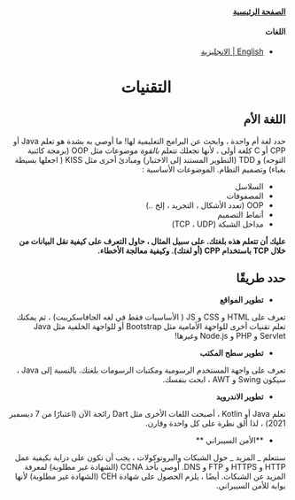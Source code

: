 <div dir='rtl'>

#### [الصفحة الرئيسية](index.md)

#### اللغات

- [English | الانجليزية](../en/technologies.md)

<h1 align='center'>التقنيات</h1>

## اللغة الأم

حدد لغة أم واحدة ، وابحث عن البرامج التعليمية لها!
ما أوصي به بشدة هو تعلم Java أو CPP أو C كلغة أولى ، لأنها تجعلك تتعلم _بالقوة_ موضوعات مثل OOP (برمجة كائنية التوجه) و TDD (التطوير المستند إلى الاختبار) ومبادئ أخرى مثل KISS ( اجعلها بسيطة بغباء) وتصميم النظام.
الموضوعات الأساسية :

- السلاسل
- المصفوفات
- OOP (تعدد الأشكال ، التجريد ، إلخ ..)
- أنماط التصميم
- مداخل الشبكة (TCP ، UDP)

**عليك أن تتعلم هذه بلغتك. على سبيل المثال ، حاول التعرف على كيفية نقل البيانات من خلال TCP باستخدام CPP (أو لغتك). وكيفية معالجة الأخطاء.**

## **حدد طريقًا**

- **تطوير المواقع**

تعرف على HTML و CSS و JS ( الأساسيات فقط في لغه الجافاسكريبت) ، ثم يمكنك تعلم تقنيات أخرى للواجهة الأمامية مثل Bootstrap أو للواجهة الخلفية مثل Java Servlet و PHP و Node.js وغيرها!

- **تطوير سطح المكتب**

تعرف على واجهة المستخدم الرسومية ومكتبات الرسومات بلغتك. بالنسبة إلى Java ، سيكون Swing و AWT ، ابحث بنفسك.

- **تطوير الاندرويد**

تعلم Java أو Kotlin ، أصبحت اللغات الأخرى مثل Dart رائجة الآن (اعتبارًا من 7 ديسمبر 2021) ، لذا ألق نظرة على كل واحدة وقارن.

- **الأمن السيبراني
  **

ستتعلم _ المزيد _ حول الشبكات والبروتوكولات ، يجب أن تكون على دراية بكيفية عمل HTTP و HTTPS و FTP و DNS. أوصي بأخذ CCNA (الشهادة غير مطلوبة) لمعرفة المزيد عن الشبكات. أيضًا ، يلزم الحصول على شهادة CEH (الشهادة غير مطلوبة) لأنها بوابة للأمن السيبراني.
